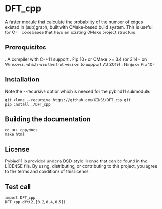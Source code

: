 # DFT_cpp
A faster module that calculate the probability of the number of edges existed in (sub)graph, built with CMake-based build system. This is useful for C++ codebases that have an existing CMake project structure.
## Prerequisites
. A compiler with C++11 support
. Pip 10+ or CMake >= 3.4 (or 3.14+ on Windows, which was the first version to support VS 2019)
. Ninja or Pip 10+
## Installation
Note the --recursive option which is needed for the pybind11 submodule:
```
git clone --recursive https://github.com/XINS3/DFT_cpp.git
pip install ./DFT_cpp
```
## Building the documentation
```
cd DFT_cpp/docs
make html
```
## License
Pybind11 is provided under a BSD-style license that can be found in the LICENSE file. By using, distributing, or contributing to this project, you agree to the terms and conditions of this license.

## Test call
```
import DFT_cpp
DFT_cpp.dft(2,[0.2,0.4,0.5])
```
